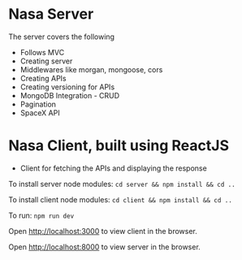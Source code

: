 # Nasa Server

The server covers the following

-   Follows MVC
-   Creating server
-   Middlewares like morgan, mongoose, cors
-   Creating APIs
-   Creating versioning for APIs
-   MongoDB Integration - CRUD
-   Pagination
-   SpaceX API

# Nasa Client, built using ReactJS

-   Client for fetching the APIs and displaying the response

To install server node modules: `cd server && npm install && cd ..`

To install client node modules: `cd client && npm install && cd ..`

To run: `npm run dev`

Open [http://localhost:3000](http://localhost:3000) to view client in the browser.

Open [http://localhost:8000](http://localhost:8000) to view server in the browser.

